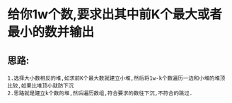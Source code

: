 # 给你1w个数,要求出其中前K个最大或者最小的数并输出
## 思路:
    1.选择大小数相反的堆,如求前K个最大数就建立小堆,然后将1w-k个数遍历一边和小堆的堆顶比较,如果比堆顶小就防下沉
    2.思路就是建立k个数的堆,然后遍历数组,符合要求的数往下沉,不符合的跳过.